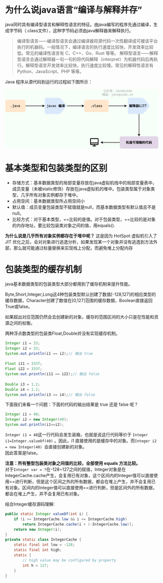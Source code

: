 # 为什么说java语言“编译与解释并存”

java同时具有编译型语言和解释性语言的特征。由java编写的程序先通过编译，生成字节码（.class文件），这种字节码必须由java解释器来解释执行。

> 编译型语言——编译型语言会通过编译器将源代码一次性翻译成可被该平台执行的机器码。一般情况下，编译语言的执行速度比较快，开发效率比较低。常见的编译性语言有 C、C++、Go、Rust 等等。
> 解释型语言——解释型语言会通过解释器一句一句的将代码解释（interpret）为机器代码后再执行。解释型语言开发效率比较快，执行速度比较慢。常见的解释性语言有 Python、JavaScript、PHP 等等。

Java 程序从源代码到运行的过程如下图所示：

![Image](image/2023-11-13-Resume之java基础/1699877456937.png)

# 基本类型和包装类型的区别

+ 存储方式：基本数据类型的局部变量存放在java虚拟机栈中的局部变量表中，成员变量（未被static修饰）存放在java虚拟机的堆中。包装类型属于对象类型，几乎所有对象实例都存于堆中。
+ 占用空间：基本数据类型所占用空间小
+ 默认值：成员变量包装类型不赋值就是null，而基本数据类型有默认值且不是null。
+ 比较方式：对于基本类型，==比较的是值。对于包装类型，==比较的是对象的内存地址，要比较包装类对象之间的值，用equals().

**为什么说是几乎所有对象实例都存在于堆中呢？** 这是因为 HotSpot 虚拟机引入了 JIT 优化之后，会对对象进行逃逸分析，如果发现某一个对象并没有逃逸到方法外部，那么就可能通过标量替换来实现栈上分配，而避免堆上分配内存

# 包装类型的缓存机制
java基本数据类型的包装类型大部分都用到了缓存机制来提升性能。

Byte,Short,Integer,Long这4种包装类型默认创建了数值[-128,127]的相应类型的缓存数据，Character创建了数值在[0,127]范围的缓存数据，Boolean直接返回True或false。

如果超出对应范围仍然会去创建新的对象，缓存的范围区间的大小只是在性能和资源之间的权衡。


两种浮点数类型的包装类Float,Double并没有实现缓存机制。
~~~java
Integer i1 = 33;
Integer i2 = 33;
System.out.println(i1 == i2);// 输出 true

Float i11 = 333f;
Float i22 = 333f;
System.out.println(i11 == i22);// 输出 false

Double i3 = 1.2;
Double i4 = 1.2;
System.out.println(i3 == i4);// 输出 false
~~~


下面我们来看一个问题：下面的代码的输出结果是 true 还是 false 呢？
~~~java
Integer i1 = 40;
Integer i2 = new Integer(40);
System.out.println(i1==i2);
~~~
`Integer i1 = 40`这一行代码会发生装箱，也就是说这行代码等价于 `Integer i1=Integer.valueOf(40)` 。因此，i1 直接使用的是缓存中的对象。而`Integer i2 = new Integer(40) `会直接创建新的对象。  
因此答案是false。


**注意：所有整型包装类对象之间值的比较，全部使用 equals 方法比较。**  
对于`Integer var = ?`在-128~127之间的赋值，Integer对象是在IntegerCache.cache产生，会复用已有对象，这个区间内的Integer值可以直接使用==进行判断，但是这个区间之外的所有数据，都会在堆上产生，并不会复用已有对象。区间内的Integer值可以直接使用==进行判断，但是区间外的所有数据，都会在堆上产生，并不会复用已有对象。  

结合Integer缓存源码理解:
~~~java
public static Integer valueOf(int i) {
    if (i >= IntegerCache.low && i <= IntegerCache.high)
        return IntegerCache.cache[i + (-IntegerCache.low)];
    return new Integer(i);
}
private static class IntegerCache {
    static final int low = -128;
    static final int high;
    static {
        // high value may be configured by property
        int h = 127;
    }
}
~~~

